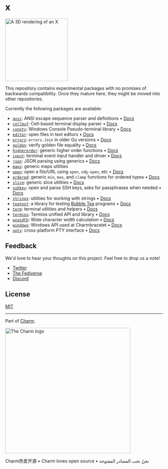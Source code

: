 # x

<p>
  <picture>
    <source media="(prefers-color-scheme: light)" srcset="https://user-images.githubusercontent.com/25087/236529178-465e9b98-3401-47dd-8691-ea475d96c3ad.png" height="200" />
    <source media="(prefers-color-scheme: dark)" srcset="https://user-images.githubusercontent.com/25087/236529273-6f8c841f-f11b-4ec8-b01d-7e3d9b17c85f.png" height="200" />
    <img src="https://user-images.githubusercontent.com/25087/236529178-465e9b98-3401-47dd-8691-ea475d96c3ad.png" height="200" alt="A 3D rendering of an X"/>
  </picture>
</p>

This repository contains experimental packages with no promises of
backwards compatibility. Once they mature here, they might be moved
into other repositories.

Currently the following packages are available:

- [`ansi`](./ansi): ANSI escape sequence parser and definitions • [Docs](https://pkg.go.dev/github.com/olamilekan000/x/ansi)
- [`cellbuf`](./cellbuf): Cell-based terminal display parser • [Docs](https://pkg.go.dev/github.com/charmbracelet/x/cellbuf)
- [`conpty`](./conpty): Windows Console Pseudo-terminal library • [Docs](https://pkg.go.dev/github.com/charmbracelet/x/conpty)
- [`editor`](./editor): open files in text editors • [Docs](https://pkg.go.dev/github.com/charmbracelet/x/editor)
- [`errors`](./errors): `errors.Join` in older Go versions • [Docs](https://pkg.go.dev/github.com/charmbracelet/x/errors)
- [`golden`](./exp/golden): verify golden file equality • [Docs](https://pkg.go.dev/github.com/charmbracelet/x/exp/golden)
- [`higherorder`](./exp/higherorder): generic higher order functions • [Docs](https://pkg.go.dev/github.com/charmbracelet/x/exp/higherorder)
- [`input`](./input): terminal event input handler and driver • [Docs](https://pkg.go.dev/github.com/charmbracelet/x/input)
- [`json`](./json): JSON parsing using generics • [Docs](https://pkg.go.dev/github.com/charmbracelet/x/json)
- [`maps`](./exp/maps): generic maps utilities
- [`open`](./exp/open): open a file/URL using `open`, `xdg-open`, etc • [Docs](https://pkg.go.dev/github.com/charmbracelet/x/exp/open)
- [`ordered`](./exp/ordered): generic `min`, `max`, and `clamp` functions for ordered types • [Docs](https://pkg.go.dev/github.com/charmbracelet/x/exp/ordered)
- [`slice`](./exp/slice): generic slice utilities • [Docs](https://pkg.go.dev/github.com/charmbracelet/x/exp/slice)
- [`sshkey`](./sshkey): open and parse SSH keys, asks for passphrases when needed • [Docs](https://pkg.go.dev/github.com/charmbracelet/x/sshkey)
- [`strings`](./exp/strings): utilities for working with strings • [Docs](https://pkg.go.dev/github.com/charmbracelet/x/exp/strings)
- [`teatest`](./exp/teatest): a library for testing [Bubble Tea](https://github.com/charmbracelet/bubbletea) programs • [Docs](https://pkg.go.dev/github.com/charmbracelet/x/exp/teatest)
- [`term`](./term): terminal utilities and helpers • [Docs](https://pkg.go.dev/github.com/charmbracelet/x/term)
- [`termios`](./termios): Termios unified API and library • [Docs](https://pkg.go.dev/github.com/charmbracelet/x/termios)
- [`wcwidth`](./wcwidth): Wide character width calculation • [Docs](https://pkg.go.dev/github.com/charmbracelet/x/wcwidth)
- [`windows`](./windows): Windows API used at Charmbracelet • [Docs](https://pkg.go.dev/github.com/charmbracelet/x/windows)
- [`xpty`](./xpty): cross-platform PTY interface • [Docs](https://pkg.go.dev/github.com/charmbracelet/x/xpty)

[docbadge]: https://godoc.org/github.com/golang/gddo?status.svg

## Feedback

We'd love to hear your thoughts on this project. Feel free to drop us a note!

- [Twitter](https://twitter.com/charmcli)
- [The Fediverse](https://mastodon.social/@charmcli)
- [Discord](https://charm.sh/chat)

## License

[MIT](https://github.com/charmbracelet/x/raw/main/LICENSE)

---

Part of [Charm](https://charm.sh).

<a href="https://charm.sh/"><img alt="The Charm logo" src="https://stuff.charm.sh/charm-badge.jpg" width="400"></a>

Charm热爱开源 • Charm loves open source • نحنُ نحب المصادر المفتوحة
